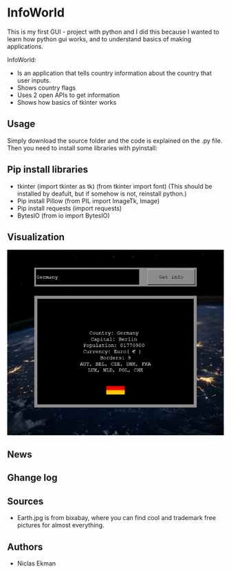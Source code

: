 # InfoWorld

This is my first GUI - project with python and I did this because I wanted to learn how python gui works, and to understand basics of making applications.

InfoWorld:

* Is an application that tells country information about the country that user inputs.
* Shows country flags
* Uses 2 open APIs to get information
* Shows how basics of tkinter works

## Usage

Simply download the source folder and the code is explained on the .py file.
Then you need to install some libraries with pyinstall:

## Pip install libraries

* tkinter (import tkinter as tk) (from tkinter import font) (This should be installed by deafult, but if somehow is not, reinstall python.)
* Pip install Pillow (from PIL import ImageTk, Image)
* Pip install requests (import requests)
* BytesIO (from io import BytesIO)

## Visualization
![](images/Pic1.png)
## News


## Ghange log

## Sources
* Earth.jpg is from bixabay, where you can find cool and trademark free pictures for almost everything.

## Authors
* Niclas Ekman
